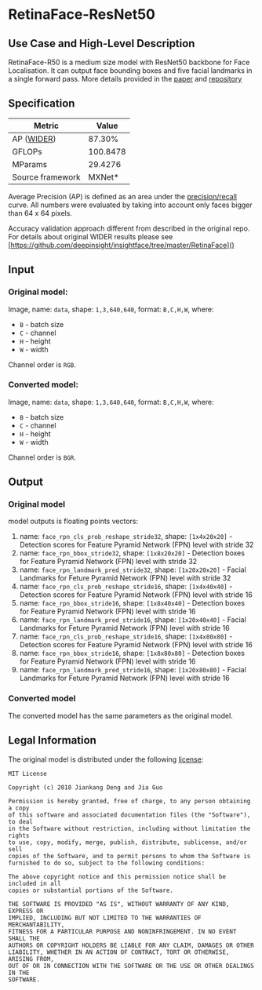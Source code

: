 # RetinaFace-ResNet50

## Use Case and High-Level Description
RetinaFace-R50 is a medium size model with ResNet50 backbone for Face Localisation. It can output face bounding boxes and five facial landmarks in a single forward pass. More details provided in the [paper](https://arxiv.org/abs/1905.00641) and [repository](https://github.com/deepinsight/insightface/tree/master/RetinaFace)

## Specification

| Metric                                                        | Value                   |
|---------------------------------------------------------------|-------------------------|
| AP ([WIDER](http://mmlab.ie.cuhk.edu.hk/projects/WIDERFace/)) | 87.30%                  |
| GFLOPs                                                        | 100.8478                |
| MParams                                                       | 29.4276                 |
| Source framework                                              | MXNet\*                 |

Average Precision (AP) is defined as an area under the
[precision/recall](https://en.wikipedia.org/wiki/Precision_and_recall)
curve. All numbers were evaluated by taking into account only faces bigger than
64 x 64 pixels.

Accuracy validation approach different from described in the original repo.
For details about original WIDER results please see [https://github.com/deepinsight/insightface/tree/master/RetinaFace]()

## Input

### Original model:
Image, name: `data`,  shape: `1,3,640,640`, format: `B,C,H,W`, where:

- `B` - batch size
- `C` - channel
- `H` - height
- `W` - width

Channel order is `RGB`.

### Converted model:
Image, name: `data`,  shape: `1,3,640,640`, format: `B,C,H,W`, where:

- `B` - batch size
- `C` - channel
- `H` - height
- `W` - width

Channel order is `BGR`.

## Output

### Original model
model outputs is floating points vectors:
1. name: `face_rpn_cls_prob_reshape_stride32`, shape: `[1x4x20x20]` - Detection scores for Feature Pyramid Network (FPN) level with stride 32
2. name: `face_rpn_bbox_stride32`,  shape: `[1x8x20x20]` -  Detection boxes for Feature Pyramid Network (FPN) level with stride 32
3. name: `face_rpn_landmark_pred_stride32`, shape: `[1x20x20x20]` - Facial Landmarks for Feture Pyramid Network (FPN) level with stride 32
4. name: `face_rpn_cls_prob_reshape_stride16`, shape: `[1x4x40x40]` - Detection scores for Feature Pyramid Network (FPN) level with stride 16
5. name: `face_rpn_bbox_stride16`,  shape: `[1x8x40x40]` -  Detection boxes for Feature Pyramid Network (FPN) level with stride 16
6. name: `face_rpn_landmark_pred_stride16`, shape: `[1x20x40x40]` - Facial Landmarks for Feture Pyramid Network (FPN) level with stride 16
7. name: `face_rpn_cls_prob_reshape_stride16`, shape: `[1x4x80x80]` - Detection scores for Feature Pyramid Network (FPN) level with stride 16
8. name: `face_rpn_bbox_stride16`,  shape: `[1x8x80x80]` -  Detection boxes for Feature Pyramid Network (FPN) level with stride 16
9. name: `face_rpn_landmark_pred_stride16`, shape: `[1x20x80x80]` - Facial Landmarks for Feture Pyramid Network (FPN) level with stride 16

### Converted model
The converted model has the same parameters as the original model.

## Legal Information

The original model is distributed under the following
[license](https://raw.githubusercontent.com/deepinsight/insightface/master/LICENSE):

```
MIT License

Copyright (c) 2018 Jiankang Deng and Jia Guo

Permission is hereby granted, free of charge, to any person obtaining a copy
of this software and associated documentation files (the "Software"), to deal
in the Software without restriction, including without limitation the rights
to use, copy, modify, merge, publish, distribute, sublicense, and/or sell
copies of the Software, and to permit persons to whom the Software is
furnished to do so, subject to the following conditions:

The above copyright notice and this permission notice shall be included in all
copies or substantial portions of the Software.

THE SOFTWARE IS PROVIDED "AS IS", WITHOUT WARRANTY OF ANY KIND, EXPRESS OR
IMPLIED, INCLUDING BUT NOT LIMITED TO THE WARRANTIES OF MERCHANTABILITY,
FITNESS FOR A PARTICULAR PURPOSE AND NONINFRINGEMENT. IN NO EVENT SHALL THE
AUTHORS OR COPYRIGHT HOLDERS BE LIABLE FOR ANY CLAIM, DAMAGES OR OTHER
LIABILITY, WHETHER IN AN ACTION OF CONTRACT, TORT OR OTHERWISE, ARISING FROM,
OUT OF OR IN CONNECTION WITH THE SOFTWARE OR THE USE OR OTHER DEALINGS IN THE
SOFTWARE.
```
